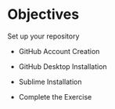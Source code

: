 # Objectives

Set up your repository
<br />

- GitHub Account Creation


- GitHub Desktop Installation


- Sublime Installation


- Complete the Exercise